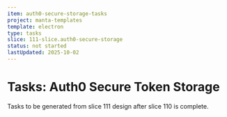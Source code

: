 ```yaml
---
item: auth0-secure-storage-tasks
project: manta-templates
template: electron
type: tasks
slice: 111-slice.auth0-secure-storage
status: not started
lastUpdated: 2025-10-02
---
```


# Tasks: Auth0 Secure Token Storage

Tasks to be generated from slice 111 design after slice 110 is complete.

